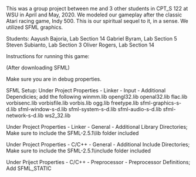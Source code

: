 This was a group project between me and 3 other students in CPT_S 122 at WSU in April and May, 2020. We modeled our gameplay after the classic Atari racing game, Indy 500. This is our spiritual sequel to it, in a sense. We utilized SFML graphics.

Students:
Aayush Bajoria, Lab Section 14
Gabriel Byram, Lab Section 5
Steven Subianto, Lab Section 3
Oliver Rogers, Lab Section 14

Instructions for running this game:

(After downloading SFML)

Make sure you are in debug properties.

SFML Setup:
Under Project Properties - Linker - Input - Additional Dependicies; add the following
winmm.lib
opengl32.lib
openal32.lib
flac.lib
vorbisenc.lib
vorbisfile.lib
vorbis.lib
ogg.lib
freetype.lib
sfml-graphics-s-d.lib
sfml-window-s-d.lib
sfml-system-s-d.lib
sfml-audio-s-d.lib
sfml-network-s-d.lib
ws2_32.lib

Under Project Properties - Linker - General - Additional Library Directories;
Make sure to include the SFML-2.5.1\lib folder included

Under Project Properties - C/C++ - General - Additional Include Directories;
Make sure to include the SFML-2.5.1\include folder included

Under Priject Properties - C/C++ - Preprocessor - Preprocessor Definitions;
Add SFML_STATIC

